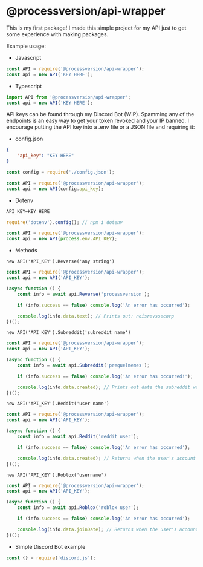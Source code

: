 # @processversion/api-wrapper

This is my first package! I made this simple project for my API just to get some experience with making packages.

Example usage:

- Javascript

```js
const API = require('@processversion/api-wrapper');
const api = new API('KEY HERE');
```

- Typescript

```ts
import API from '@processversion/api-wrapper';
const api = new API('KEY HERE');
```

API keys can be found through my Discord Bot (WIP). Spamming any of the endpoints is an easy way to get your token revoked and your IP banned. I encourage putting the API key into a .env file or a JSON file and requiring it:

- config.json

```json
{
	"api_key": "KEY HERE"
}
```

```js
const config = require('./config.json');

const API = require('@processversion/api-wrapper');
const api = new API(config.api_key);
```

- Dotenv

```txt
API_KEY=KEY HERE
```

```js
require('dotenv').config(); // npm i dotenv

const API = require('@processversion/api-wrapper');
const api = new API(process.env.API_KEY);
```

- Methods

`new API('API_KEY').Reverse('any string')`

```js
const API = require('@processversion/api-wrapper');
const api = new API('API_KEY');

(async function () {
	const info = await api.Reverse('processversion');

	if (info.success == false) console.log('An error has occurred');

	console.log(info.data.text); // Prints out: noisrevssecorp
})();
```

`new API('API_KEY').Subreddit('subreddit name')`

```js
const API = require('@processversion/api-wrapper');
const api = new API('API_KEY');

(async function () {
	const info = await api.Subreddit('prequelmemes');

	if (info.success == false) console.log('An error has occurred!');

	console.log(info.data.created); // Prints out date the subreddit was created
})();
```

`new API('API_KEY').Reddit('user name')`

```js
const API = require('@processversion/api-wrapper');
const api = new API('API_KEY');

(async function () {
	const info = await api.Reddit('reddit user');

	if (info.success == false) console.log('An error has occurred');

	console.log(info.data.created); // Returns when the user's account was created
})();
```

`new API('API_KEY').Roblox('username')`

```js
const API = require('@processversion/api-wrapper');
const api = new API('API_KEY');

(async function () {
	const info = await api.Roblox('roblox user');

	if (info.success == false) console.log('An error has occurred');

	console.log(info.data.joinDate); // Returns when the user's account was created
})();
```

- Simple Discord Bot example

```js
const {} = require('discord.js');
```
